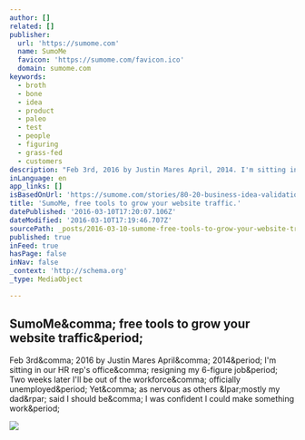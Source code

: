 ```yaml
---
author: []
related: []
publisher:
  url: 'https://sumome.com'
  name: SumoMe
  favicon: 'https://sumome.com/favicon.ico'
  domain: sumome.com
keywords:
  - broth
  - bone
  - idea
  - product
  - paleo
  - test
  - people
  - figuring
  - grass-fed
  - customers
description: "Feb 3rd, 2016 by Justin Mares April, 2014. I'm sitting in our HR rep's office, resigning my 6-figure job. Two weeks later I'll be out of the workforce, officially unemployed. Yet, as nervous as others (mostly my dad) said I should be, I was confident I could make something work."
inLanguage: en
app_links: []
isBasedOnUrl: 'https://sumome.com/stories/80-20-business-idea-validation'
title: 'SumoMe, free tools to grow your website traffic.'
datePublished: '2016-03-10T17:20:07.106Z'
dateModified: '2016-03-10T17:19:46.707Z'
sourcePath: _posts/2016-03-10-sumome-free-tools-to-grow-your-website-traffic.md
published: true
inFeed: true
hasPage: false
inNav: false
_context: 'http://schema.org'
_type: MediaObject

---
```

<article style=""><h1>SumoMe&amp;comma; free tools to grow your website traffic&amp;period;</h1><p>Feb 3rd&amp;comma; 2016 by Justin Mares April&amp;comma; 2014&amp;period; I'm sitting in our HR rep's office&amp;comma; resigning my 6-figure job&amp;period; Two weeks later I'll be out of the workforce&amp;comma; officially unemployed&amp;period; Yet&amp;comma; as nervous as others &amp;lpar;mostly my dad&amp;rpar; said I should be&amp;comma; I was confident I could make something work&amp;period;</p><img src="https://sumome-media.s3.amazonaws.com/storyimages/6bd2ccb1-4853-43ef-b42a-1d4c03492d54" /></article>